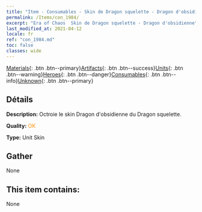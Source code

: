 ```yaml
---
title: "Item - Consumables - Skin de Dragon squelette - Dragon d'obsidienne"
permalink: /Items/con_1984/
excerpt: "Era of Chaos  Skin de Dragon squelette - Dragon d'obsidienne"
last_modified_at: 2021-04-12
locale: fr
ref: "con_1984.md"
toc: false
classes: wide
---
```

 [Materials](/fr/Items/){: .btn .btn--primary}[Artifacts](/fr/Items/Artifacts/){: .btn .btn--success}[Units](/fr/Items/Units/){: .btn .btn--warning}[Heroes](/fr/Items/Heroes/){: .btn .btn--danger}[Consumables](/fr/Items/Consumables/){: .btn .btn--info}[Unknown](/fr/Items/Unknown/){: .btn .btn--primary}

## Détails
 **Description:** Octroie le skin Dragon d'obsidienne du Dragon squelette.

 **Quality:** <span style="color: #FF8C00">OK</span>

 **Type:** Unit Skin

## Gather

  None

## This item contains:

  None

